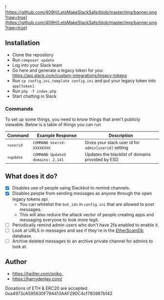 ![https://github.com/409H/LetsMakeSlackSafe/blob/master/img/banner.png?raw=true](https://github.com/409H/LetsMakeSlackSafe/blob/master/img/banner.png?raw=true)


## Installation
 * Clone the repository
 * Run `composer update`
 * Log into your Slack team
 * Go here and generate a legacy token for you: https://api.slack.com/custom-integrations/legacy-tokens
 * Run `cp config.ini.template config.ini` and put your legacy token into `app[token]`.
 * Run `php -f index.php`
 * Start chatting in Slack

### Commands

To set up some things, you need to know things that aren't publicly viewable. Below is a table of things you can run

| Command   	| Example Response           	    | Description                                          	|
|-----------	|----------------------------	    |------------------------------------------------------	|
| `+userid` 	| `COMMAND Userid: XXXXXXXX` 	    | Gives your slack user id for `admin[userid]` setting 	|
| `+update` 	| `COMMAND Updated domains: 2,141` 	| Updates the blacklist of domains provided by ESD   	|

## What does it do?

- [x] Disables use of people using Slackbot to remind channels.
- [x] Disables people from sending messages as anyone through the open legacy tokens api.
  * You can whitelist the `bot_ids` in `config.ini` that are allowed to post messages.
  * This will also reduce the attack vector of people creating apps and messaging everyone to look more legit.
- [ ] Periodically remind admin users who don't have 2fa enabled to enable it.
- [ ] Look at URLS in messages and see if they're in the [EtherScamDb](https://etherscamdb.info/) database.
- [ ] Archive deleted messages to an archive private channel for admins to look at.

## Author

* https://twitter.com/sniko_
* https://harrydenley.com/

Donations of ETH & ERC20 are accepted: 0xa4973cA595630F794413AAF290C4cf780987b142